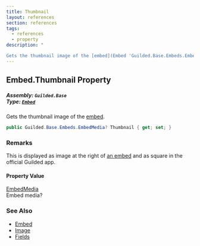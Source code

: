 ```yaml
---
title: Thumbnail
layout: references
section: references
tags:
  - references
  - property
description: "

Gets the thumbnail image of the [embed](Embed 'Guilded.Base.Embeds.Embed')."
---
```


## Embed.Thumbnail Property
##### **Assembly:** `Guilded.Base`<br/>**Type:** [`Embed`](Embed 'Guilded.Base.Embeds.Embed')

Gets the thumbnail image of the [embed](Embed 'Guilded.Base.Embeds.Embed').

```csharp
public Guilded.Base.Embeds.EmbedMedia? Thumbnail { get; set; }
```

### Remarks
  
This is displayed as image at the right of [an embed](Embed 'Guilded.Base.Embeds.Embed') and as square in the official Guilded app.

#### Property Value
[EmbedMedia](EmbedMedia 'Guilded.Base.Embeds.EmbedMedia')  
Embed media?

### See Also
- [Embed](Embed 'Guilded.Base.Embeds.Embed')
- [Image](Embed.Image 'Guilded.Base.Embeds.Embed.Image')
- [Fields](Embed.Fields 'Guilded.Base.Embeds.Embed.Fields')